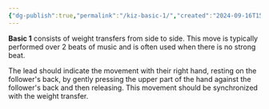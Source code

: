 ```yaml
---
{"dg-publish":true,"permalink":"/kiz-basic-1/","created":"2024-09-16T15:32:26.583-04:00","updated":"2024-09-16T16:42:52.053-04:00"}
---
```



**Basic 1** consists of weight transfers from side to side. This move is typically performed over 2 beats of music and is often used when there is no strong beat.

The lead should indicate the movement with their right hand, resting on the follower's back, by gently pressing the upper part of the hand against the follower's back and then releasing. This movement should be synchronized with the weight transfer.
